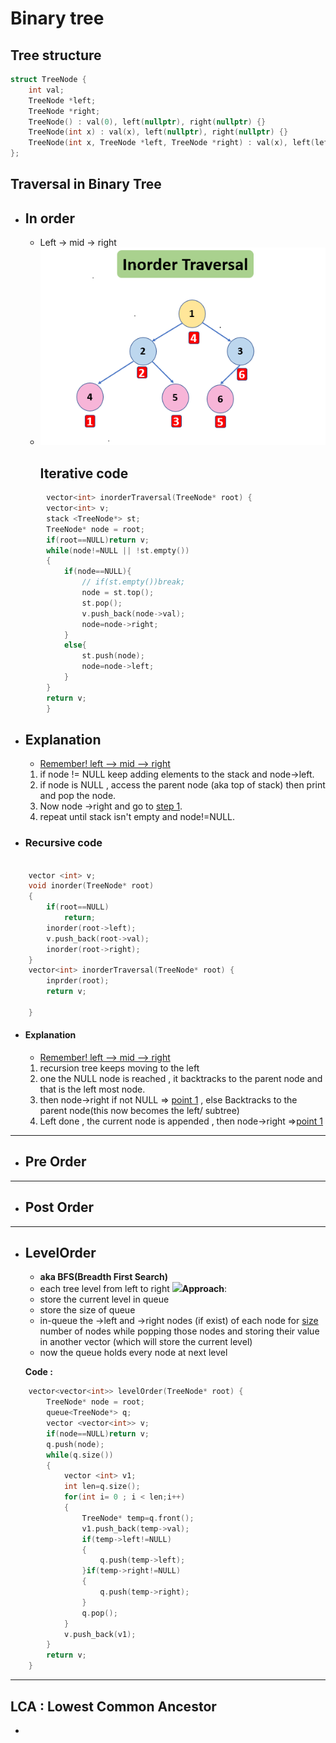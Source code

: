 # Binary tree

## Tree structure

```c++
struct TreeNode {
	int val;
	TreeNode *left;
	TreeNode *right;
	TreeNode() : val(0), left(nullptr), right(nullptr) {}
	TreeNode(int x) : val(x), left(nullptr), right(nullptr) {}
	TreeNode(int x, TreeNode *left, TreeNode *right) : val(x), left(left), right(right) {}
};
```

## Traversal in Binary Tree
- ## In order

	-  Left -> mid -> right
	- ![inorder](images/inorderTraversal.png)
		## Iterative code
```c++
		vector<int> inorderTraversal(TreeNode* root) {
		vector<int> v;
		stack <TreeNode*> st;
		TreeNode* node = root;
		if(root==NULL)return v;
		while(node!=NULL || !st.empty())
		{
			if(node==NULL){
				// if(st.empty())break;
				node = st.top();
				st.pop();
				v.push_back(node->val);
				node=node->right;
			}
			else{
				st.push(node);
				node=node->left;
			}
		}
		return v;
		}
```
- ## Explanation
	- <u>Remember! left --> mid --> right</u>
	1. if node != NULL keep adding elements to the stack and node->left. 
	2. if node is NULL , access the parent node (aka top of stack)  then print and pop the node.
	3. Now node ->right and go to <u>step 1</u>.
	4. repeat until stack isn't empty and node!=NULL.
- ### Recursive code
```c++
	 
	vector <int> v;
	void inorder(TreeNode* root)
	{
		if(root==NULL)
			return;
		inorder(root->left);
		v.push_back(root->val);
		inorder(root->right);
	}
	vector<int> inorderTraversal(TreeNode* root) {
		inprder(root);
		return v;
	
	}
```


- #### Explanation
	- <u>Remember! left --> mid --> right</u>
	1.  recursion tree keeps moving to the left
	2.  one the NULL node is reached , it backtracks to the parent node and that is the  left most node.
	3. then node->right if not NULL => <u>point 1</u> , else Backtracks to the parent node(this now becomes the left/ subtree)
	4. Left done , the current node is appended , then node->right =><u>point 1</u> 
---
- ## Pre Order
---
- ## Post Order
---
- ## LevelOrder
	- **aka BFS(Breadth First Search)**
	- each tree level from left to right
	![](levelorder.bmp)**Approach**:
	- store the current level in queue
	- store the size of queue
	- in-queue the ->left and ->right nodes (if exist) of each node for <u>size</u> number of nodes while popping those nodes and storing their value in another vector (which will store the current level)
	- now the queue holds every node at next level

 
	**Code :**
```c++
	vector<vector<int>> levelOrder(TreeNode* root) {
        TreeNode* node = root;
        queue<TreeNode*> q;
        vector <vector<int>> v;
        if(node==NULL)return v;
        q.push(node);
        while(q.size())
        {
            vector <int> v1;
            int len=q.size();
            for(int i= 0 ; i < len;i++)
            {
                TreeNode* temp=q.front();
                v1.push_back(temp->val);
                if(temp->left!=NULL)
                {
                    q.push(temp->left);
                }if(temp->right!=NULL)
                {
                    q.push(temp->right);
                }
                q.pop();
            }
            v.push_back(v1);
        }
        return v;
    }
```
---


## LCA : Lowest Common Ancestor
- 
